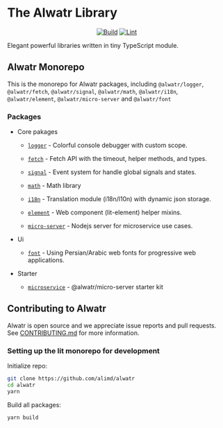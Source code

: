 # The Alwatr Library

<div align="center">

[![Build](https://github.com/AliMD/alwatr/actions/workflows/build.yaml/badge.svg?branch=next)](https://github.com/AliMD/alwatr/actions/workflows/build.yaml)
[![Lint](https://github.com/AliMD/alwatr/actions/workflows/lint.yaml/badge.svg?branch=next)](https://github.com/AliMD/alwatr/actions/workflows/lint.yaml)

</div>

Elegant powerful libraries written in tiny TypeScript module.

## Alwatr Monorepo

This is the monorepo for Alwatr packages, including `@alwatr/logger`, `@alwatr/fetch`, `@alwatr/signal`, `@alwatr/math`, `@alwatr/i18n`, `@alwatr/element`, `@alwatr/micro-server` and `@alwatr/font`

### Packages

- Core pakages

  - [`logger`](https://github.com/AliMD/alwatr/tree/next/packages/core/logger) - Colorful console debugger with custom scope.

  - [`fetch`](https://github.com/AliMD/alwatr/tree/next/packages/core/fetch) - Fetch API with the timeout, helper methods, and types.

  - [`signal`](https://github.com/AliMD/alwatr/tree/next/packages/core/sigal) - Event system for handle global signals and states.

  - [`math`](https://github.com/AliMD/alwatr/tree/next/packages/core/math) - Math library

  - [`i18n`](https://github.com/AliMD/alwatr/tree/next/packages/core/i18n) - Translation module (i18n/l10n) with dynamic json storage.

  - [`element`](https://github.com/AliMD/alwatr/tree/next/packages/core/element) - Web component (lit-element) helper mixins.

  - [`micro-server`](https://github.com/AliMD/alwatr/tree/next/packages/core/micro-server) - Nodejs server for microservice use cases.

- Ui
  - [`font`](https://github.com/AliMD/alwatr/tree/next/packages/ui/font) - Using Persian/Arabic web fonts for progressive web applications.
- Starter
  - [`microservice`](https://github.com/AliMD/alwatr/tree/next/packages/starter/microservice) - @alwatr/micro-server starter kit

## Contributing to Alwatr

Alwatr is open source and we appreciate issue reports and pull requests. See [CONTRIBUTING.md](./CONTRIBUTING.md) for more information.

### Setting up the lit monorepo for development

Initialize repo:

```sh
git clone https://github.com/alimd/alwatr
cd alwatr
yarn
```

Build all packages:

```sh
yarn build
```
